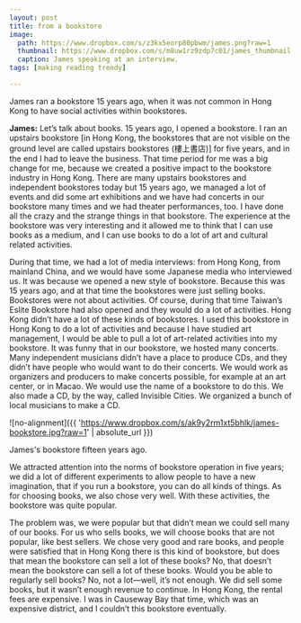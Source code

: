 ```yaml
---
layout: post
title: from a bookstore
image:
  path: https://www.dropbox.com/s/z3kx5eorp80pbwm/james.png?raw=1
  thumbnail: https://www.dropbox.com/s/m8uw1rz9zdp7c01/james_thumbnail.png?raw=1
  caption: James speaking at an interview.
tags: [making reading trendy]

---
```


James ran a bookstore 15 years ago, when it was not common in Hong Kong to have social activities within bookstores. 

<!--more-->

**James:** Let’s talk about books. 15 years ago, I opened a bookstore. I ran an upstairs bookstore [in Hong Kong, the bookstores that are not visible on the ground level are called upstairs bookstores (樓上書店)] for five years, and in the end I had to leave the business. That time period for me was a big change for me, because we created a positive impact to the bookstore industry in Hong Kong. There are many upstairs bookstores and independent bookstores today but 15 years ago, we managed a lot of events and did some art exhibitions and we have had concerts in our bookstore many times and we had theater performances, too. I have done all the crazy and the strange things in that bookstore. The experience at the bookstore was very interesting and it allowed me to think that I can use books as a medium, and I can use books to do a lot of art and cultural related activities. 

During that time, we had a lot of media interviews: from Hong Kong, from mainland China, and we would have some Japanese media who interviewed us. It was because we opened a new style of bookstore. Because this was 15 years ago, and at that time the bookstores were just selling books. Bookstores were not about activities. Of course, during that time Taiwan’s Eslite Bookstore had also opened and they would do a lot of activities. Hong Kong didn’t have a lot of these kinds of bookstores. I used this bookstore in Hong Kong to do a lot of activities and because I have studied art management, I would be able to pull a lot of art-related activities into my bookstore. It was funny that in our bookstore, we hosted many concerts. Many independent musicians didn’t have a place to produce CDs, and they didn’t have people who would want to do their concerts. We would work as organizers and producers to make concerts possible, for example at an art center, or in Macao. We would use the name of a bookstore to do this. We also made a CD, by the way, called Invisible Cities. We organized a bunch of local musicians to make a CD. 

![no-alignment]({{ 'https://www.dropbox.com/s/ak9y2rm1xt5bhlk/james-bookstore.jpg?raw=1' | absolute_url }})
  <figcaption>James's bookstore fifteen years ago.</figcaption>
  
We attracted attention into the norms of bookstore operation in five years; we did a lot of different experiments to allow people to have a new imagination, that if you run a bookstore, you can do all kinds of things. As for choosing books, we also chose very well. With these activities, the bookstore was quite popular. 

The problem was, we were popular but that didn’t mean we could sell many of our books. For us who sells books, we will choose books that are not popular, like best sellers. We chose very good and rare books, and people were satisfied that in Hong Kong there is this kind of bookstore, but does that mean the bookstore can sell a lot of these books? No, that doesn’t mean the bookstore can sell a lot of these books.  Would you be able to regularly sell books? No, not a lot—well, it’s not enough. We did sell some books, but it wasn’t enough revenue to continue. In Hong Kong, the rental fees are expensive. I was in Causeway Bay that time, which was an expensive district, and I couldn’t this bookstore eventually.


